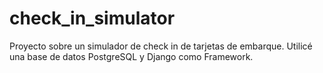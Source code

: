 # check_in_simulator
Proyecto sobre un simulador de check in de tarjetas de embarque. 
Utilicé una base de datos PostgreSQL y Django como Framework.
